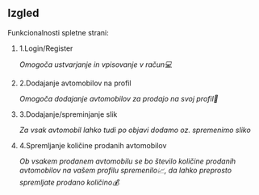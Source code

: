 
<h2>Izgled</h2>

<p>Funkcionalnosti spletne strani:</p>
<ol>
 <li>1.Login/Register</li>
  <p><i>Omogoča ustvarjanje in vpisovanje v račun💻</i></p>
 <li>2.Dodajanje avtomobilov na profil</li>
  <p><i>Omogoča dodajanje avtomobilov za prodajo na svoj profil🚗</i></p>
 <li>3.Dodajanje/spreminjanje slik</li>
  <p><i>Za vsak avtomobil lahko tudi po objavi dodamo oz. spremenimo sliko</i></p>
 <li>4.Spremljanje količine prodanih avtomobilov</li>
  <p><i>Ob vsakem prodanem avtomobilu se bo število količine prodanih avtomobilov na vašem profilu spremenilo📈, da lahko preprosto spremljate prodano količino💰</i></p>
</ol>
